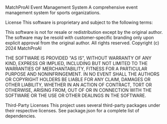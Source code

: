 MatchProAI Event Management System
A comprehensive event management system for sports organizations.

License
This software is proprietary and subject to the following terms:

This software is not for resale or redistribution except by the original author.
The software may be resold with customer-specific branding only upon explicit approval from the original author.
All rights reserved.
Copyright (c) 2024 MatchProAI

THE SOFTWARE IS PROVIDED "AS IS", WITHOUT WARRANTY OF ANY KIND, EXPRESS OR IMPLIED, INCLUDING BUT NOT LIMITED TO THE WARRANTIES OF MERCHANTABILITY, FITNESS FOR A PARTICULAR PURPOSE AND NONINFRINGEMENT. IN NO EVENT SHALL THE AUTHORS OR COPYRIGHT HOLDERS BE LIABLE FOR ANY CLAIM, DAMAGES OR OTHER LIABILITY, WHETHER IN AN ACTION OF CONTRACT, TORT OR OTHERWISE, ARISING FROM, OUT OF OR IN CONNECTION WITH THE SOFTWARE OR THE USE OR OTHER DEALINGS IN THE SOFTWARE.

Third-Party Licenses
This project uses several third-party packages under their respective licenses. See package.json for a complete list of dependencies.
